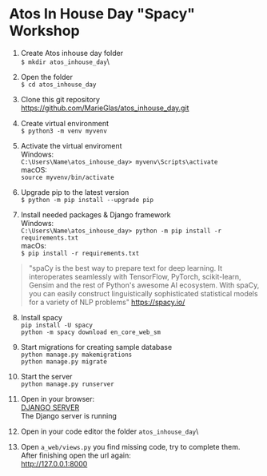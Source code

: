 # Atos In House Day "Spacy" Workshop
1. Create Atos inhouse day folder\
`$ mkdir atos_inhouse_day`\
2. Open the folder \
`$ cd atos_inhouse_day`

3. Clone this git repository
https://github.com/MarieGlas/atos_inhouse_day.git

4. Create virtual environment\
`$ python3 -m venv myvenv`

5. Activate the virtual enviroment\
Windows:\
`C:\Users\Name\atos_inhouse_day> myvenv\Scripts\activate`\
macOS:\
`source myvenv/bin/activate`

6. Upgrade pip to the latest version\
`$ python -m pip install --upgrade pip`

7. Install needed packages & Django framework\
Windows:\
`C:\Users\Name\atos_inhouse_day> python -m pip install -r requirements.txt`\
macOs:\
`$ pip install -r requirements.txt`


 >  "spaCy is the best way to prepare text for deep learning. It interoperates seamlessly with TensorFlow, PyTorch, scikit-learn, Gensim and the rest of Python's awesome AI ecosystem. With spaCy, you can easily construct linguistically sophisticated statistical models for a variety of NLP problems"
https://spacy.io/ 

8. Install spacy\
`pip install -U spacy`\
`python -m spacy download en_core_web_sm`

9. Start migrations for creating sample database\
`python manage.py makemigrations`\
`python manage.py migrate`

10. Start the server\
`python manage.py runserver`

11. Open in your browser:\
[DJANGO SERVER](http://127.0.0.1:8000)\
The Django server is running

12. Open in your code editor the folder 
`atos_inhouse_day`\
13. Open `a_web/views.py`  you find missing code, try to complete them.\
After finishing open the url again: \
http://127.0.0.1:8000
